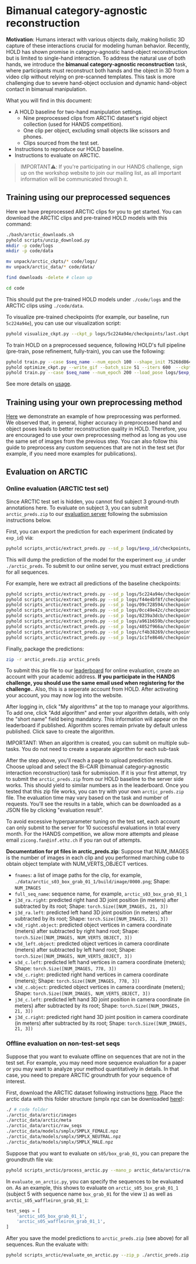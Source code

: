 # Bimanual category-agnostic reconstruction

**Motivation**: Humans interact with various objects daily, making holistic 3D capture of these interactions crucial for modeling human behavior. Recently, HOLD has shown promise in category-agnostic hand-object reconstruction but is limited to single-hand interaction. To address the natural use of both hands, we introduce the **bimanual category-agnostic reconstruction** task, where participants must reconstruct both hands and the object in 3D from a video clip without relying on pre-scanned templates. This task is more challenging due to severe hand-object occlusion and dynamic hand-object contact in bimanual manipulation. 

What you will find in this document:

- A HOLD baseline for two-hand manipulation settings.
    - Nine preprocessed clips from ARCTIC dataset's rigid object collection (used for HANDS competition).
    - One clip per object, excluding small objects like scissors and phones.
    - Clips sourced from the test set.
- Instructions to reproduce our HOLD baseline.
- Instructions to evaluate on ARCTIC.

> IMPORTANT⚠️: If you're participating in our HANDS challenge, sign up on the workshop website to join our mailing list, as all important information will be communicated through it.


## Training using our preprocessed sequences

Here we have preprocessed ARCTIC clips for you to get started. You can download the ARCTIC clips and pre-trained HOLD models with this command:

```bash
./bash/arctic_downloads.sh
pyhold scripts/unzip_download.py
mkdir -p code/logs
mkdir -p code/data

mv unpack/arctic_ckpts/* code/logs/
mv unpack/arctic_data/* code/data/

find downloads -delete # clean up

cd code
```

This should put the pre-trained HOLD models under `./code/logs` and the ARCTIC clips using `./code/data`.

To visualize pre-trained checkpoints (for example, our baseline, run `5c224a94e`), you can use our visualization script:

```bash
pyhold visualize_ckpt.py --ckpt_p logs/5c224a94e/checkpoints/last.ckpt --ours
```

To train HOLD on a preprocessed sequence, following HOLD's full pipeline (pre-train, pose refinement, fully-train), you can use the following:

```bash
pyhold train.py --case $seq_name --num_epoch 100 --shape_init 75268d864 # this yield exp_id 
pyhold optimize_ckpt.py --write_gif --batch_size 51 --iters 600  --ckpt_p logs/$exp_id/checkpoints/last.ckpt
pyhold train.py --case $seq_name --num_epoch 200 --load_pose logs/$exp_id/checkpoints/last.pose_ref --shape_init 75268d864 # this yield another exp_id
```

See more details on [usage](usage.md).

## Training using your own preprocessing method

[Here](custom_arctic.md) we demonstrate an example of how preprocessing was performed. We observed that, in general, higher accuracy in preprocessed hand and object poses leads to better reconstruction quality in HOLD. Therefore, you are encouraged to use your own preprocessing method as long as you use the same set of images from the previous step. You can also follow this guide to preprocess any custom sequences that are not in the test set (for example, if you need more examples for publications).

## Evaluation on ARCTIC

### Online evaluation (ARCTIC test set)

Since ARCTIC test set is hidden, you cannot find subject 3 ground-truth annotations here. To evaluate on subject 3, you can submit `arctic_preds.zip` to our [evaluation server](https://arctic-leaderboard.is.tuebingen.mpg.de/) following the submission instructions below. 

First, you can export the prediction for each experiment (indicated by `exp_id`) via:

```bash
pyhold scripts_arctic/extract_preds.py --sd_p logs/$exp_id/checkpoints/last.ckpt
```

This will dump the prediction of the model for the experiment `exp_id` under `./arctic_preds`. To submit to our online server, you must extract predictions for all sequences.

For example, here we extract all predictions of the baseline checkpoints:

```bash
pyhold scripts_arctic/extract_preds.py --sd_p logs/5c224a94e/checkpoints/last.ckpt
pyhold scripts_arctic/extract_preds.py --sd_p logs/f44e4bf8f/checkpoints/last.ckpt
pyhold scripts_arctic/extract_preds.py --sd_p logs/09c728594/checkpoints/last.ckpt
pyhold scripts_arctic/extract_preds.py --sd_p logs/0cc49e42c/checkpoints/last.ckpt
pyhold scripts_arctic/extract_preds.py --sd_p logs/8239a3dcb/checkpoints/last.ckpt
pyhold scripts_arctic/extract_preds.py --sd_p logs/a961b659b/checkpoints/last.ckpt
pyhold scripts_arctic/extract_preds.py --sd_p logs/4052f966a/checkpoints/last.ckpt
pyhold scripts_arctic/extract_preds.py --sd_p logs/cf4b38269/checkpoints/last.ckpt
pyhold scripts_arctic/extract_preds.py --sd_p logs/1c1fe8646/checkpoints/last.ckpt
```

Finally, package the predictions:

```bash
zip -r arctic_preds.zip arctic_preds
```

To submit this zip file to our [leaderboard](https://arctic-leaderboard.is.tuebingen.mpg.de/leaderboard) for online evaluation, create an account with your academic address. **If you participate in the HANDS challenge, you should use the same email used when registering for the challenge.**. Also, this is a seperate account from HOLD. After activating your account, you may now log into the website.

After logging in, click "My algorithms" at the top to manage your algorithms. To add one, click "Add algorithm" and enter your algorithm details, with only the "short name" field being mandatory. This information will appear on the leaderboard if published. Algorithm scores remain private by default unless published. Click save to create the algorithm.

IMPORTANT: When an algorithm is created, you can submit on multiple sub-tasks. You do not need to create a separate algorithm for each sub-task

After the step above, you'll reach a page to upload prediction results. Choose upload and select the Bi-CAIR (bimanual category-agnostic interaction reconstruction) task for submission. If it is your first attempt, try to submit the `arctic_preds.zip` from our HOLD baseline to the server side works. This should yield to similar numbers as in the leaderboard. Once you tested that this zip file works, you can try with your own `arctic_preds.zip` file. The evaluation time may vary based on the task and number of requests. You'll see the results in a table, which can be downloaded as a JSON file by clicking "evaluation result".

To avoid excessive hyperparameter tuning on the test set, each account can only submit to the server for 10 successful evaluations in total every month. For the HANDS competition, we allow more attempts and please email `zicong.fan@inf.ethz.ch` if you ran out of attempts.



**Documentation for pt files in arctic_preds.zip**: Suppose that NUM_IMAGES is the number of images in each clip and you performed marching cube to obtain object template with NUM_VERTS_OBJECT vertices.

- `fnames`: a list of image paths for the clip, for example, `./data/arctic_s03_box_grab_01_1/build/image/0000.png`; Shape: `NUM_IMAGES`
- `full_seq_name`: sequence name, for example, `arctic_s03_box_grab_01_1` 
- `j3d_ra.right`: predicted right hand 3D joint position (in meters) after subtracted by its root; Shape: `torch.Size([NUM_IMAGES, 21, 3])`
- `j3d_ra.left`: predicted left hand 3D joint position (in meters) after subtracted by its root; Shape: `torch.Size([NUM_IMAGES, 21, 3])`
- `v3d_right.object`: predicted object vertices in camera coordinate (meters) after subtracted by right hand root; Shape: `torch.Size([NUM_IMAGES, NUM_VERTS_OBJECT, 3])`
- `v3d_left.object`: predicted object vertices in camera coordinate (meters) after subtracted by left hand root; Shape: `torch.Size([NUM_IMAGES, NUM_VERTS_OBJECT, 3])`
- `v3d_c.left`: predicted left hand vertices in camera coordinate (meters); Shape: `torch.Size([NUM_IMAGES, 778, 3])`
- `v3d_c.right`: predicted right hand vertices in camera coordinate (meters); Shape: `torch.Size([NUM_IMAGES, 778, 3])`
- `v3d_c.object`: predicted object vertices in camera coordinate (meters); Shape: `torch.Size([NUM_IMAGES, NUM_VERTS_OBJECT, 3])`
- `j3d_c.left`: predicted left hand 3D joint position in camera coordinate (in meters) after subtracted by its root; Shape: `torch.Size([NUM_IMAGES, 21, 3])`
- `j3d_c.right`: predicted right hand 3D joint position in camera coordinate (in meters) after subtracted by its root; Shape: `torch.Size([NUM_IMAGES, 21, 3])`

### Offline evaluation on non-test-set seqs

Suppose that you want to evaluate offline on sequences that are not in the test set. For example, you may need more sequence evaluation for a paper or you may want to analyze your method quantitatively in details. In that case, you need to prepare ARCTIC groundtruth for your sequence of interest. 

First, download the ARCTIC dataset following instructions [here](https://github.com/zc-alexfan/arctic). Place the arctic data with this folder structure (smplx npz can be downloaded [here](https://smpl-x.is.tue.mpg.de/)):

```bash
./ # code folder
./arctic_data/arctic/images
./arctic_data/arctic/meta
./arctic_data/arctic/raw_seqs
./arctic_data/models/smplx/SMPLX_FEMALE.npz
./arctic_data/models/smplx/SMPLX_NEUTRAL.npz
./arctic_data/models/smplx/SMPLX_MALE.npz
```

Suppose that you want to evaluate on `s05/box_grab_01`, you can prepare the groundtruth file via:

```bash
pyhold scripts_arctic/process_arctic.py --mano_p arctic_data/arctic/raw_seqs/s05/box_grab_01.mano.npy
```

In `evaluate_on_arctic.py`, you can specify the sequences to be evaluated on. As an example, this shows to evaluate on `arctic_s05_box_grab_01_1` (subject 5 with sequence name `box_grab_01` for the view `1`) as well as `arctic_s05_waffleiron_grab_01_1`:

```python
test_seqs = [
    'arctic_s05_box_grab_01_1', 
    'arctic_s05_waffleiron_grab_01_1', 
]
```

After you save the model predictions to `arctic_preds.zip` (see above) for all sequences. Run the evaluate with: 

```bash
pyhold scripts_arctic/evaluate_on_arctic.py --zip_p ./arctic_preds.zip --output results
```
